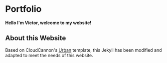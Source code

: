 # Portfolio

**Hello I'm Victor, welcome to my website!**

## About this Website

Based on CloudCannon's [Urban](https://github.com/CloudCannon/urban-jekyll-bookshop-template) template, this Jekyll has been modified and adapted to meet the needs of this website.